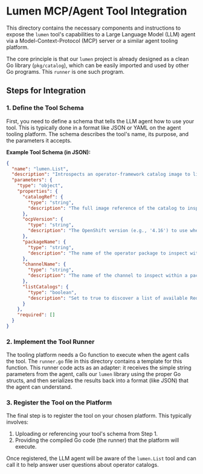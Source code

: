 # Lumen MCP/Agent Tool Integration

This directory contains the necessary components and instructions to expose the `lumen` tool's capabilities to a Large Language Model (LLM) agent via a Model-Context-Protocol (MCP) server or a similar agent tooling platform.

The core principle is that our `lumen` project is already designed as a clean Go library (`pkg/catalog`), which can be easily imported and used by other Go programs. This `runner` is one such program.

## Steps for Integration

### 1. Define the Tool Schema

First, you need to define a schema that tells the LLM agent how to use your tool. This is typically done in a format like JSON or YAML on the agent tooling platform. The schema describes the tool's name, its purpose, and the parameters it accepts.

**Example Tool Schema (in JSON):**
```json
{
  "name": "lumen.List",
  "description": "Introspects an operator-framework catalog image to list its contents. Can list all packages (operators), all channels for a given package, or all bundle versions for a given channel.",
  "parameters": {
    "type": "object",
    "properties": {
      "catalogRef": {
        "type": "string",
        "description": "The full image reference of the catalog to inspect (e.g., 'registry.redhat.io/redhat/community-operator-index:v4.16')."
      },
      "ocpVersion": {
        "type": "string",
        "description": "The OpenShift version (e.g., '4.16') to use when discovering official Red Hat catalogs."
      },
      "packageName": {
        "type": "string",
        "description": "The name of the operator package to inspect within the catalog."
      },
      "channelName": {
        "type": "string",
        "description": "The name of the channel to inspect within a package."
      },
      "listCatalogs": {
        "type": "boolean",
        "description": "Set to true to discover a list of available Red Hat catalogs for a given OpenShift version."
      }
    },
    "required": []
  }
}
```

### 2. Implement the Tool Runner

The tooling platform needs a Go function to execute when the agent calls the tool. The `runner.go` file in this directory contains a template for this function. This runner code acts as an adapter: it receives the simple string parameters from the agent, calls our `lumen` library using the proper Go structs, and then serializes the results back into a format (like JSON) that the agent can understand.

### 3. Register the Tool on the Platform

The final step is to register the tool on your chosen platform. This typically involves:
1.  Uploading or referencing your tool's schema from Step 1.
2.  Providing the compiled Go code (the runner) that the platform will execute.

Once registered, the LLM agent will be aware of the `lumen.List` tool and can call it to help answer user questions about operator catalogs. 